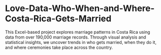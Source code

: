 # Love-Data-Who-When-and-Where-Costa-Rica-Gets-Married
This Excel-based project explores marriage patterns in Costa Rica using data from over 190,000 marriage records. Through visual analysis and statistical insights, we uncover trends in who gets married, when they do it, and where ceremonies take place across the country.
